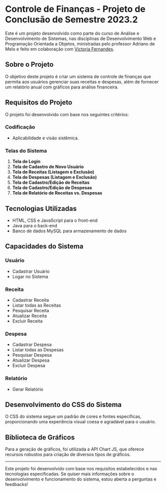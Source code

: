 # Controle de Finanças - Projeto de Conclusão de Semestre 2023.2

Este é um projeto desenvolvido como parte do curso de Análise e Desenvolvimento de Sistemas, nas disciplinas de Desenvolvimento Web e Programação Orientada a Objetos, ministradas pelo professor Adriano de Melo e feito em colaboração com [Victoria Fernandes](https://github.com/fernandesvictoria).

## Sobre o Projeto

O objetivo deste projeto é criar um sistema de controle de finanças que permita aos usuários gerenciar suas receitas e despesas, além de fornecer um relatório anual com gráficos para análise financeira.

## Requisitos do Projeto

O projeto foi desenvolvido com base nos seguintes critérios:

### Codificação

- Aplicabilidade e visão sistêmica.

### Telas do Sistema

1. **Tela de Login**
2. **Tela de Cadastro de Novo Usuário**
3. **Tela de Receitas (Listagem e Exclusão)**
4. **Tela de Despesas (Listagem e Exclusão)**
5. **Tela de Cadastro/Edição de Receitas**
6. **Tela de Cadastro/Edição de Despesas**
7. **Tela de Relatório de Receitas vs. Despesas**

## Tecnologias Utilizadas

- HTML, CSS e JavaScript para o front-end
- Java para o back-end
- Banco de dados MySQL para armazenamento de dados

## Capacidades do Sistema

### Usuário

- Cadastrar Usuário
- Logar no Sistema

### Receita

- Cadastrar Receita
- Listar todas as Receitas
- Pesquisar Receita
- Atualizar Receita
- Excluir Receita

### Despesa

- Cadastrar Despesa
- Listar todas as Despesas
- Pesquisar Despesa
- Atualizar Despesa
- Excluir Despesa

### Relatório

- Gerar Relatório

## Desenvolvimento do CSS do Sistema

O CSS do sistema segue um padrão de cores e fontes específicas, proporcionando uma experiência visual coesa e agradável para o usuário.

## Biblioteca de Gráficos

Para a geração de gráficos, foi utilizada a API Chart JS, que oferece recursos robustos para criação de diversos tipos de gráficos.

---

Este projeto foi desenvolvido com base nos requisitos estabelecidos e nas tecnologias especificadas. Se quiser mais informações sobre o desenvolvimento e funcionamento do sistema, estou aberta a perguntas e feedbacks!
